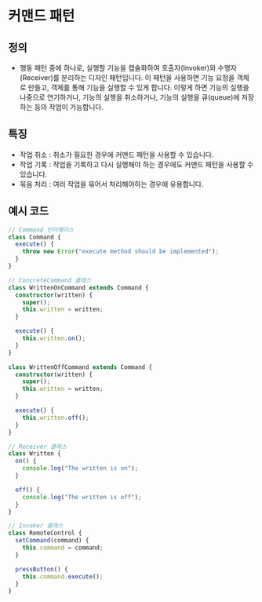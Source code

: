 # 커맨드 패턴

## 정의

- 행동 패턴 중에 하나로, 실행할 기능을 캡슐화하여 호출자(Invoker)와 수행자(Receiver)를 분리하는 디자인 패턴입니다. 이 패턴을 사용하면 기능 요청을 객체로 만들고, 객체를 통해 기능을 실행할 수 있게 합니다. 이렇게 하면 기능의 실행을 나중으로 연기하거나, 기능의 실행을 취소하거나, 기능의 실행을 큐(queue)에 저장하는 등의 작업이 가능합니다.

## 특징

- 작업 취소 : 취소가 필요한 경우에 커맨드 패턴을 사용할 수 있습니다.
- 작업 기록 : 작업을 기록하고 다시 실행해야 하는 경우에도 커맨드 패턴을 사용할 수 있습니다.
- 묶음 처리 : 여러 작업을 묶어서 처리해야하는 경우에 유용합니다.

## 예시 코드

```ts
// Command 인터페이스
class Command {
  execute() {
    throw new Error("execute method should be implemented");
  }
}

// ConcreteCommand 클래스
class WrittenOnCommand extends Command {
  constructor(written) {
    super();
    this.written = written;
  }

  execute() {
    this.written.on();
  }
}

class WrittenOffCommand extends Command {
  constructor(written) {
    super();
    this.written = written;
  }

  execute() {
    this.written.off();
  }
}

// Receiver 클래스
class Written {
  on() {
    console.log("The written is on");
  }

  off() {
    console.log("The written is off");
  }
}

// Invoker 클래스
class RemoteControl {
  setCommand(command) {
    this.command = command;
  }

  pressButton() {
    this.command.execute();
  }
}
```
